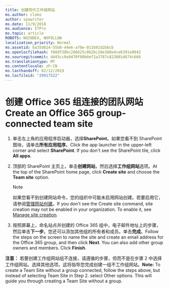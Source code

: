 ```yaml
---
title: 创建现代工作组网站
ms.author: clake
author: spowriter
ms.date: 11/9/2018
ms.audience: ITPro
ms.topic: article
ROBOTS: NOINDEX, NOFOLLOW
localization_priority: Normal
ms.assetid: ba35d814-55b8-44e6-a70e-011b91d2bbcb
ms.openlocfilehash: f88df38bc286625c0b2bc20e360e4ce6391e0942
ms.sourcegitcommit: dd43cc0a9470f98b8ef2a3787c823801d674c666
ms.translationtype: MT
ms.contentlocale: zh-CN
ms.lasthandoff: 02/12/2019
ms.locfileid: "29917522"
---
```

# <a name="create-an-office-365-group-connected-team-site"></a><span data-ttu-id="ed45b-102">创建 Office 365 组连接的团队网站</span><span class="sxs-lookup"><span data-stu-id="ed45b-102">Create an Office 365 group-connected team site</span></span>

1. <span data-ttu-id="ed45b-p101">单击左上角的应用程序启动器，选择**SharePoint**。如果您看不到 SharePoint 图块，请单击**所有应用程序**。</span><span class="sxs-lookup"><span data-stu-id="ed45b-p101">Click the app launcher in the upper-left corner and select **SharePoint**. If you don't see the SharePoint tile, click **All apps**.</span></span>
    
2. <span data-ttu-id="ed45b-105">顶部的 SharePoint 主页上，单击**创建网站**，然后选择**工作组网站**选项。</span><span class="sxs-lookup"><span data-stu-id="ed45b-105">At the top of the SharePoint home page, click **Create site** and choose the **Team site** option.</span></span> 
    
    > [!NOTE]
    > <span data-ttu-id="ed45b-p102">如果您看不到创建网站命令，您的组织中可能未启用网站创建。若要启用它，请参阅[管理网站创建](https://go.microsoft.com/fwlink/?linkid=2009644)。</span><span class="sxs-lookup"><span data-stu-id="ed45b-p102">If you don't see the Create site command, site creation may not be enabled in your organization. To enable it, see [Manage site creation](https://go.microsoft.com/fwlink/?linkid=2009644).</span></span> 
  
3. <span data-ttu-id="ed45b-p103">按照屏幕上，命名站点并创建的 Office 365 组中，电子邮件地址上的步骤，然后单击**下一步**。您还可以添加其他组的所有者和成员。单击**完成**。</span><span class="sxs-lookup"><span data-stu-id="ed45b-p103">Follow the steps on the screen to name the site and create an email address for the Office 365 group, and then click **Next**. You can also add other group owners and members. Click **Finish**.</span></span>
  
 <span data-ttu-id="ed45b-p104">**注意：** 若要创建工作组网站组不连接，请遵循的步骤，但而不是在步骤 2 中选择工作组网站。选择其他选项。这将指导您完成创建一组不工作组网站。</span><span class="sxs-lookup"><span data-stu-id="ed45b-p104">**Note:** To create a Team Site without a group connected, follow the steps above, but instead of selecting Team Site in Step 2. select Other options. This will guide you through creating a Team Site without a group.</span></span> 
    

